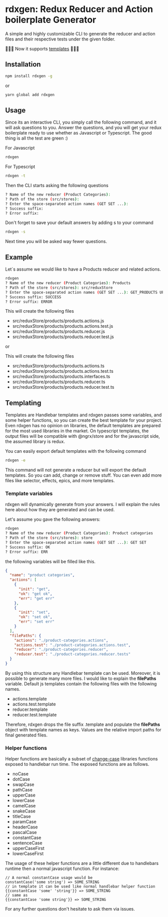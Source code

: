 # rdxgen: Redux Reducer and Action boilerplate Generator

A simple and highly customizable CLI to generate the reducer and action files and their respective tests under the given folder.

🎉🎉🎉 Now it supports [templates](#templating) 🎉🎉🎉

## Installation

```bash
npm install rdxgen -g
```

or

```bash
yarn global add rdxgen
```

## Usage

Since its an interactive CLI, you simply call the following command, and it will ask questions to you. Answer the questions, and you will get your redux boilerplate ready to use whether as Javascript or Typescript. The good thing is all the test are green :)

For Javascript

```bash
rdxgen
```

For Typescript

```bash
rdxgen -t
```

Then the CLI starts asking the following questions

```bash
? Name of the new reducer (Product Categories):
? Path of the store (src/stores):
? Enter the space-separated action names (GET SET ...):
? Success suffix:
? Error suffix:
```

Don't forget to save your default answers by adding s to your command

```bash
rdxgen -s
```

Next time you will be asked way fewer questions.

## Example

Let`s assume we would like to have a Products reducer and related actions.

```bash
rdxgen
? Name of the new reducer (Product Categories): Products
? Path of the store (src/stores): src/reduxStore
? Enter the space-separated action names (GET SET ...): GET_PRODUCTS UPDATE_PRODUCT ADD_PRODUCT DELETE_PRODUCT
? Success suffix: SUCCESS
? Error suffix: ERROR
```

This will create the following files

- src/reduxStore/products/products.actions.js
- src/reduxStore/products/products.actions.test.js
- src/reduxStore/products/products.reducer.js
- src/reduxStore/products/products.reducer.test.js

or

This will create the following files

- src/reduxStore/products/products.actions.ts
- src/reduxStore/products/products.actions.test.ts
- src/reduxStore/products/products.interfaces.ts
- src/reduxStore/products/products.reducer.ts
- src/reduxStore/products/products.reducer.test.ts

## Templating

Templates are Handlebar templates and rdxgen passes some variables, and some helper functions, so you can create the best template for your project. Even rdxgen has no opinion on libraries, the default templates are prepared for the most used libraries in the market. On typescript templates, the output files will be compatible with @ngrx/store and for the javascript side, the assumed library is redux.

You can easily export default templates with the following command

```bash
rdxgen -e
```

This command will not generate a reducer but will export the default templates. So you can add, change or remove stuff. You can even add more files like selector, effects, epics, and more templates.

### Template variables

rdxgen will dynamically generate from your answers. I will explain the rules here about how they are generated and can be used.

Let's assume you gave the following answers:

```bash
rdxgen
? Name of the new reducer (Product Categories): Product categories
? Path of the store (src/stores): store
? Enter the space-separated action names (GET SET ...): GET SET
? Success suffix: OK
? Error suffix: ERR
```

the following variables will be filled like this.

```json
{
  "name": "product categories",
  "actions": [
    {
      "init": "get",    
      "ok": "get ok",    
      "err": "get err"    
    },
    {
      "init": "set",    
      "ok": "set ok",    
      "err": "set err"    
    }
  ],
  "filePaths": {
    "actions": "./product-categories.actions",
    "actions.test": "./product-categories.actions.test",
    "reducer": "./product-categories.reducer",
    "reducer.test": "./product-categories.reducer.tests"
  }
}
```
By using this structure any Handlebar template can be used. Moreover, it is possible to generate many more files. I would like to explain the **filePaths** variable. Default js templates contain the following files with the following names.
 * actions.template
 * actions.test.template
 * reducer.template
 * reducer.test.template

Therefore, rdxgen drops the file suffix .template and populate the **filePaths** object with template names as keys. Values are the relative import paths for final generated files.

### Helper functions
Helper functions are basically a subset of [change-case](https://github.com/blakeembrey/change-case) libraries functions exposed to handlebar run time. The exposed functions are as follows.
 * noCase
 * dotCase
 * swapCase
 * pathCase
 * upperCase
 * lowerCase
 * camelCase
 * snakeCase
 * titleCase
 * paramCase
 * headerCase
 * pascalCase
 * constantCase
 * sentenceCase
 * upperCaseFirst
 * lowerCaseFirst

The usage of these helper functions are a little different due to handlebars runtime then a normal javascript function. For instance:
```
// A normal constantCase usage would be
constantCase('some string') => SOME_STRING
// in template it can be used like normal handlebar helper function
{{constantCase 'some' 'string'}} => SOME_STRING
// same as
{{constantCase 'some string'}} => SOME_STRING
```

For any further questions don't hesitate to ask them via issues.
